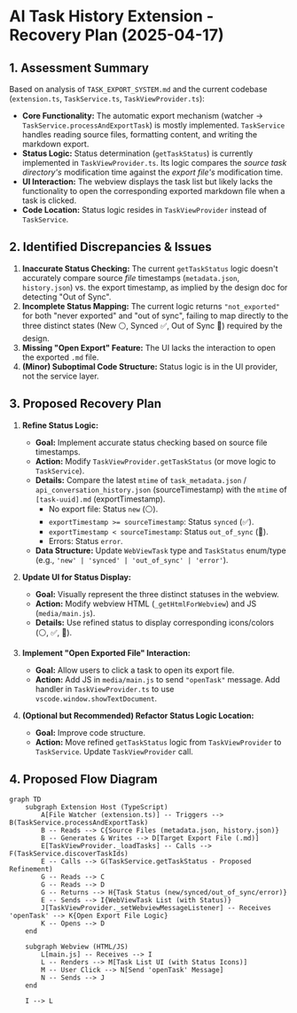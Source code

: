 # AI Task History Extension - Recovery Plan (2025-04-17)

## 1. Assessment Summary

Based on analysis of `TASK_EXPORT_SYSTEM.md` and the current codebase (`extension.ts`, `TaskService.ts`, `TaskViewProvider.ts`):

- **Core Functionality:** The automatic export mechanism (watcher -> `TaskService.processAndExportTask`) is mostly implemented. `TaskService` handles reading source files, formatting content, and writing the markdown export.
- **Status Logic:** Status determination (`getTaskStatus`) is currently implemented in `TaskViewProvider.ts`. Its logic compares the _source task directory's_ modification time against the _export file's_ modification time.
- **UI Interaction:** The webview displays the task list but likely lacks the functionality to open the corresponding exported markdown file when a task is clicked.
- **Code Location:** Status logic resides in `TaskViewProvider` instead of `TaskService`.

## 2. Identified Discrepancies & Issues

1.  **Inaccurate Status Checking:** The current `getTaskStatus` logic doesn't accurately compare source _file_ timestamps (`metadata.json`, `history.json`) vs. the export timestamp, as implied by the design doc for detecting "Out of Sync".
2.  **Incomplete Status Mapping:** The current logic returns `"not_exported"` for both "never exported" and "out of sync", failing to map directly to the three distinct states (New ⚪, Synced ✅, Out of Sync 🔄) required by the design.
3.  **Missing "Open Export" Feature:** The UI lacks the interaction to open the exported `.md` file.
4.  **(Minor) Suboptimal Code Structure:** Status logic is in the UI provider, not the service layer.

## 3. Proposed Recovery Plan

1.  **Refine Status Logic:**

    - **Goal:** Implement accurate status checking based on source file timestamps.
    - **Action:** Modify `TaskViewProvider.getTaskStatus` (or move logic to `TaskService`).
    - **Details:** Compare the latest `mtime` of `task_metadata.json` / `api_conversation_history.json` (sourceTimestamp) with the `mtime` of `[task-uuid].md` (exportTimestamp).
      - No export file: Status `new` (⚪).
      - `exportTimestamp >= sourceTimestamp`: Status `synced` (✅).
      - `exportTimestamp < sourceTimestamp`: Status `out_of_sync` (🔄).
      - Errors: Status `error`.
    - **Data Structure:** Update `WebViewTask` type and `TaskStatus` enum/type (e.g., `'new' | 'synced' | 'out_of_sync' | 'error'`).

2.  **Update UI for Status Display:**

    - **Goal:** Visually represent the three distinct statuses in the webview.
    - **Action:** Modify webview HTML (`_getHtmlForWebview`) and JS (`media/main.js`).
    - **Details:** Use refined status to display corresponding icons/colors (⚪, ✅, 🔄).

3.  **Implement "Open Exported File" Interaction:**

    - **Goal:** Allow users to click a task to open its export file.
    - **Action:** Add JS in `media/main.js` to send `"openTask"` message. Add handler in `TaskViewProvider.ts` to use `vscode.window.showTextDocument`.

4.  **(Optional but Recommended) Refactor Status Logic Location:**
    - **Goal:** Improve code structure.
    - **Action:** Move refined `getTaskStatus` logic from `TaskViewProvider` to `TaskService`. Update `TaskViewProvider` call.

## 4. Proposed Flow Diagram

```mermaid
graph TD
    subgraph Extension Host (TypeScript)
        A[File Watcher (extension.ts)] -- Triggers --> B(TaskService.processAndExportTask)
        B -- Reads --> C{Source Files (metadata.json, history.json)}
        B -- Generates & Writes --> D[Target Export File (.md)]
        E[TaskViewProvider._loadTasks] -- Calls --> F(TaskService.discoverTaskIds)
        E -- Calls --> G(TaskService.getTaskStatus - Proposed Refinement)
        G -- Reads --> C
        G -- Reads --> D
        G -- Returns --> H{Task Status (new/synced/out_of_sync/error)}
        E -- Sends --> I{WebViewTask List (with Status)}
        J[TaskViewProvider._setWebviewMessageListener] -- Receives 'openTask' --> K{Open Export File Logic}
        K -- Opens --> D
    end

    subgraph Webview (HTML/JS)
        L[main.js] -- Receives --> I
        L -- Renders --> M[Task List UI (with Status Icons)]
        M -- User Click --> N[Send 'openTask' Message]
        N -- Sends --> J
    end

    I --> L
```
